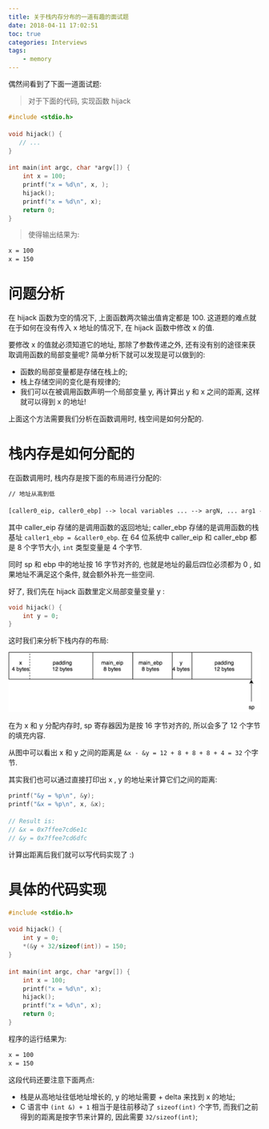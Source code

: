 ```yaml
---
title: 关于栈内存分布的一道有趣的面试题
date: 2018-04-11 17:02:51
toc: true
categories: Interviews
tags:
    - memory
---
```


偶然间看到了下面一道面试题:


> 对于下面的代码, 实现函数 hijack

```c
#include <stdio.h>

void hijack() {
   // ...
}

int main(int argc, char *argv[]) {
    int x = 100;
    printf("x = %d\n", x, );
    hijack();
    printf("x = %d\n", x);
    return 0;
}
```

> 使得输出结果为:

```txt
x = 100
x = 150
```

<!--more-->

# 问题分析

在 hijack 函数为空的情况下, 上面函数两次输出值肯定都是 100.
这道题的难点就在于如何在没有传入 x 地址的情况下, 在 hijack 函数中修改 x 的值.

要修改 x 的值就必须知道它的地址, 那除了参数传递之外, 还有没有别的途径来获取调用函数的局部变量呢?
简单分析下就可以发现是可以做到的:

* 函数的局部变量都是存储在栈上的;
* 栈上存储空间的变化是有规律的;
* 我们可以在被调用函数声明一个局部变量 y, 再计算出 y 和 x 之间的距离, 这样就可以得到 x 的地址!

上面这个方法需要我们分析在函数调用时, 栈空间是如何分配的.

# 栈内存是如何分配的

在函数调用时, 栈内存是按下面的布局进行分配的:

```txt
// 地址从高到低

[caller0_eip, caller0_ebp] --> local variables ... --> argN, ... arg1 --> [caller1_eip, caller1_ebp]
```

其中 caller_eip 存储的是调用函数的返回地址; caller_ebp 存储的是调用函数的栈基址 `caller1_ebp = &caller0_ebp`.
在 64 位系统中 caller_eip 和 caller_ebp 都是 8 个字节大小, `int` 类型变量是 4 个字节.

同时 sp 和 ebp 中的地址按 16 字节对齐的, 也就是地址的最后四位必须都为 0 ,
如果地址不满足这个条件, 就会额外补充一些空间.

好了, 我们先在 hijack 函数里定义局部变量变量 y :

```c
void hijack() {
    int y = 0;
}
```

这时我们来分析下栈内存的布局:

![](/img/stack_memory.jpg)

在为 x 和 y 分配内存时, sp 寄存器因为是按 16 字节对齐的, 所以会多了 12 个字节的填充内容.

从图中可以看出 x 和 y 之间的距离是 `&x - &y = 12 + 8 + 8 + 8 + 4 = 32` 个字节.

其实我们也可以通过直接打印出 x , y 的地址来计算它们之间的距离:

```c
printf("&y = %p\n", &y);
printf("&x = %p\n", x, &x);

// Result is:
// &x = 0x7ffee7cd6e1c
// &y = 0x7ffee7cd6dfc
```

计算出距离后我们就可以写代码实现了 :)

# 具体的代码实现

```c
#include <stdio.h>

void hijack() {
    int y = 0;
    *(&y + 32/sizeof(int)) = 150;
}

int main(int argc, char *argv[]) {
    int x = 100;
    printf("x = %d\n", x);
    hijack();
    printf("x = %d\n", x);
    return 0;
}
```

程序的运行结果为:

```txt
x = 100
x = 150
```

这段代码还要注意下面两点:

* 栈是从高地址往低地址增长的, y 的地址需要 + delta 来找到 x 的地址;
* C 语言中 `(int &) + 1` 相当于是往前移动了 `sizeof(int)` 个字节, 而我们之前得到的距离是按字节来计算的, 因此需要 `32/sizeof(int)`;
